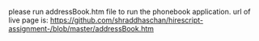 please run addressBook.htm file to run the phonebook application.
url of live page is: https://github.com/shraddhaschan/hirescript-assignment-/blob/master/addressBook.htm
